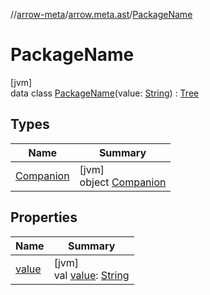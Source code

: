 //[arrow-meta](../../../index.md)/[arrow.meta.ast](../index.md)/[PackageName](index.md)

# PackageName

[jvm]\
data class [PackageName](index.md)(value: [String](https://kotlinlang.org/api/latest/jvm/stdlib/kotlin/-string/index.html)) : [Tree](../-tree/index.md)

## Types

| Name | Summary |
|---|---|
| [Companion](-companion/index.md) | [jvm]<br>object [Companion](-companion/index.md) |

## Properties

| Name | Summary |
|---|---|
| [value](value.md) | [jvm]<br>val [value](value.md): [String](https://kotlinlang.org/api/latest/jvm/stdlib/kotlin/-string/index.html) |
